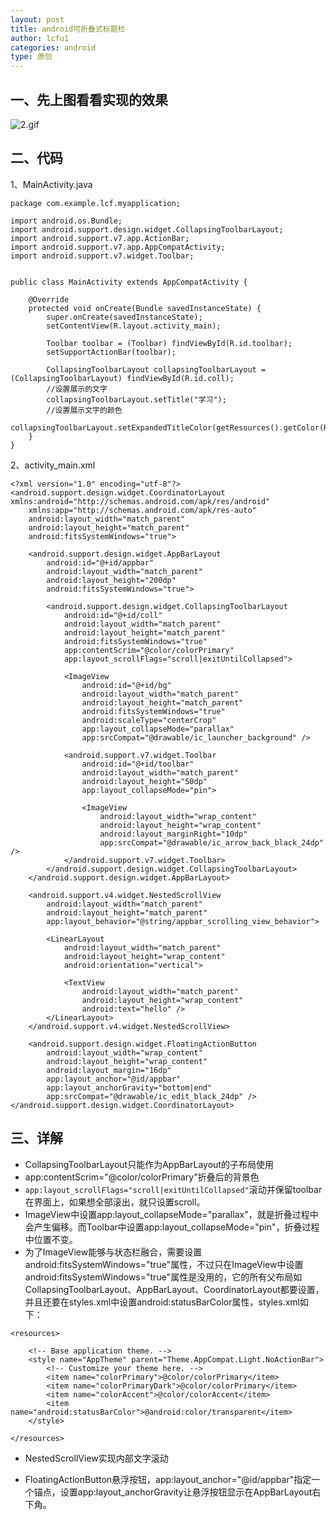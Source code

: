 ```yaml
---
layout: post
title: android可折叠式标题栏
author: lcfu1
categories: android
type: 原创
---
```


## 一、先上图看看实现的效果

![2.gif](http://upload-images.jianshu.io/upload_images/6025530-889489a29645cd26.gif?imageMogr2/auto-orient/strip%7CimageView2/2/w/1240)

## 二、代码

1、MainActivity.java

```
package com.example.lcf.myapplication;

import android.os.Bundle;
import android.support.design.widget.CollapsingToolbarLayout;
import android.support.v7.app.ActionBar;
import android.support.v7.app.AppCompatActivity;
import android.support.v7.widget.Toolbar;


public class MainActivity extends AppCompatActivity {

    @Override
    protected void onCreate(Bundle savedInstanceState) {
        super.onCreate(savedInstanceState);
        setContentView(R.layout.activity_main);

        Toolbar toolbar = (Toolbar) findViewById(R.id.toolbar);
        setSupportActionBar(toolbar);

        CollapsingToolbarLayout collapsingToolbarLayout = (CollapsingToolbarLayout) findViewById(R.id.coll);
        //设置展示的文字
        collapsingToolbarLayout.setTitle("学习");
        //设置展示文字的颜色
        collapsingToolbarLayout.setExpandedTitleColor(getResources().getColor(R.color.colorAccent));
    }
}
```

2、activity_main.xml

```
<?xml version="1.0" encoding="utf-8"?>
<android.support.design.widget.CoordinatorLayout xmlns:android="http://schemas.android.com/apk/res/android"
    xmlns:app="http://schemas.android.com/apk/res-auto"
    android:layout_width="match_parent"
    android:layout_height="match_parent"
    android:fitsSystemWindows="true">

    <android.support.design.widget.AppBarLayout
        android:id="@+id/appbar"
        android:layout_width="match_parent"
        android:layout_height="200dp"
        android:fitsSystemWindows="true">

        <android.support.design.widget.CollapsingToolbarLayout
            android:id="@+id/coll"
            android:layout_width="match_parent"
            android:layout_height="match_parent"
            android:fitsSystemWindows="true"
            app:contentScrim="@color/colorPrimary"
            app:layout_scrollFlags="scroll|exitUntilCollapsed">

            <ImageView
                android:id="@+id/bg"
                android:layout_width="match_parent"
                android:layout_height="match_parent"
                android:fitsSystemWindows="true"
                android:scaleType="centerCrop"
                app:layout_collapseMode="parallax"
                app:srcCompat="@drawable/ic_launcher_background" />

            <android.support.v7.widget.Toolbar
                android:id="@+id/toolbar"
                android:layout_width="match_parent"
                android:layout_height="50dp"
                app:layout_collapseMode="pin">

                <ImageView
                    android:layout_width="wrap_content"
                    android:layout_height="wrap_content"
                    android:layout_marginRight="10dp"
                    app:srcCompat="@drawable/ic_arrow_back_black_24dp" />
            </android.support.v7.widget.Toolbar>
        </android.support.design.widget.CollapsingToolbarLayout>
    </android.support.design.widget.AppBarLayout>

    <android.support.v4.widget.NestedScrollView
        android:layout_width="match_parent"
        android:layout_height="match_parent"
        app:layout_behavior="@string/appbar_scrolling_view_behavior">

        <LinearLayout
            android:layout_width="match_parent"
            android:layout_height="wrap_content"
            android:orientation="vertical">

            <TextView
                android:layout_width="match_parent"
                android:layout_height="wrap_content"
                android:text="hello" />
        </LinearLayout>
    </android.support.v4.widget.NestedScrollView>

    <android.support.design.widget.FloatingActionButton
        android:layout_width="wrap_content"
        android:layout_height="wrap_content"
        android:layout_margin="16dp"
        app:layout_anchor="@id/appbar"
        app:layout_anchorGravity="bottom|end"
        app:srcCompat="@drawable/ic_edit_black_24dp" />
</android.support.design.widget.CoordinatorLayout>
```

## 三、详解

- CollapsingToolbarLayout只能作为AppBarLayout的子布局使用
- app:contentScrim="@color/colorPrimary"折叠后的背景色
- `app:layout_scrollFlags="scroll|exitUntilCollapsed"`滚动并保留toolbar在界面上，如果想全部滚出，就只设置scroll。
- ImageView中设置app:layout_collapseMode="parallax"，就是折叠过程中会产生偏移。而Toolbar中设置app:layout_collapseMode="pin"，折叠过程中位置不变。
- 为了ImageView能够与状态栏融合，需要设置android:fitsSystemWindows="true"属性，不过只在ImageView中设置android:fitsSystemWindows="true"属性是没用的，它的所有父布局如CollapsingToolbarLayout、AppBarLayout、CoordinatorLayout都要设置，并且还要在styles.xml中设置android:statusBarColor属性，styles.xml如下：

```
<resources>

    <!-- Base application theme. -->
    <style name="AppTheme" parent="Theme.AppCompat.Light.NoActionBar">
        <!-- Customize your theme here. -->
        <item name="colorPrimary">@color/colorPrimary</item>
        <item name="colorPrimaryDark">@color/colorPrimary</item>
        <item name="colorAccent">@color/colorAccent</item>
        <item name="android:statusBarColor">@android:color/transparent</item>
    </style>

</resources>
```

- NestedScrollView实现内部文字滚动

- FloatingActionButton悬浮按钮，app:layout_anchor="@id/appbar"指定一个锚点，设置app:layout_anchorGravity让悬浮按钮显示在AppBarLayout右下角。
